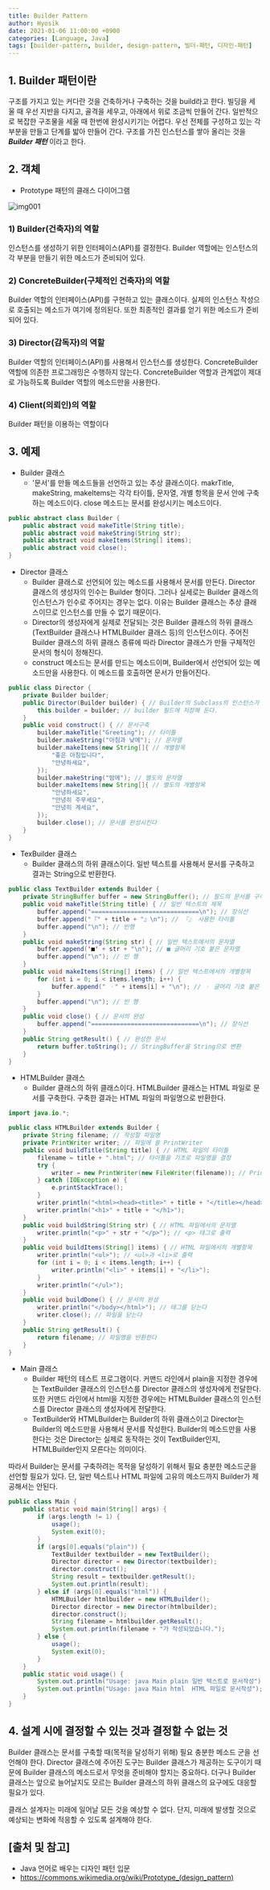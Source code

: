```yaml
--- 
title: Builder Pattern
author: Hyosik
date: 2021-01-06 11:00:00 +0900
categories: [Language, Java]
tags: [builder-pattern, builder, design-pattern, 빌더-패턴, 디자인-패턴]
---
```


## 1. Builder 패턴이란
구조를 가지고 있는 커다란 것을 건축하거나 구축하는 것을 build라고 한다. 빌딩을 세울 때 우선 지반을 다지고, 골격을 세우고, 아래에서 위로 조금씩 만들어 간다. 일반적으로 복잡한 구조물을 세울 때 한번에 완성시키기는 어렵다. 우선 전체를 구성하고 있는 각 부분을 만들고 단계를 밟아 만들어 간다. 구조를 가진 인스턴스를 쌓아 올리는 것을 _**Builder 패턴**_ 이라고 한다.

## 2. 객체

* Prototype 패턴의 클래스 다이어그램

![img001](/assets/img/2021-01-06-builder-pattern/img001.png)

### 1) Builder(건축자)의 역할
인스턴스를 생성하기 위한 인터페이스(API)를 결정한다. Builder 역할에는 인스턴스의 각 부분을 만들기 위한 메소드가 준비되어 있다.

### 2) ConcreteBuilder(구체적인 건축자)의 역할
Builder 역할의 인터페이스(API)를 구현하고 있는 클래스이다. 실제의 인스턴스 작성으로 호출되는 메소드가 여기에 정의된다. 또한 최종적인 결과를 얻기 위한 메소드가 준비되어 있다.

### 3) Director(감독자)의 역할
Builder 역할의 인터페이스(API)를 사용해서 인스턴스를 생성한다. ConcreteBuilder 역할에 의존한 프로그래밍은 수행하지 않는다. ConcreteBuilder 역할과 관계없이 제대로 가능하도록 Builder 역할의 메소드만을 사용한다.

### 4) Client(의뢰인)의 역할
Builder 패턴을 이용하는 역할이다

## 3. 예제

* Builder 클래스
  - '문서'를 만들 메소드들을 선언하고 있는 추상 클래스이다. makrTitle, makeString, makeItems는 각각 타이틀, 문자열, 개별 항목을 문서 안에 구축하는 메소드이다. close 메소드는 문서를 완성시키는 메소드이다.

```java
public abstract class Builder {
    public abstract void makeTitle(String title);
    public abstract void makeString(String str);
    public abstract void makeItems(String[] items);
    public abstract void close();
}
```

* Director 클래스
  - Builder 클래스로 선언되어 있는 메소드를 사용해서 문서를 만든다. Director 클래스의 생성자의 인수는 Builder 형이다. 그러나 실세로는 Builder 클래스의 인스턴스가 인수로 주어지는 경우는 없다. 이유는 Builder 클래스는 추상 클래스이므로 인스턴스를 만들 수 없기 때문이다.
  - Director의 생성자에게 실제로 전달되는 것은 Builder 클래스의 하위 클래스(TextBuilder 클래스나 HTMLBuilder 클래스 등)의 인스턴스이다. 주어진 Builder 클래스의 하위 클래스 종류에 따라 Director 클래스가 만들 구체적인 문서의 형식이 정해진다.
  - construct 메소드는 문서를 만드는 메소드이며, Builder에서 선언되어 있는 메소드만을 사용한다. 이 메소드를 호출하면 문서가 만들어진다.

```java
public class Director {
    private Builder builder;
    public Director(Builder builder) { // Builder의 Subclass의 인스턴스가 주어지므로
        this.builder = builder; // builder 필드에 저장해 둔다.
    }
    public void construct() { // 문서구축
        builder.makeTitle("Greeting"); // 타이틀
        builder.makeString("아침과 낮에"); // 문자열
        builder.makeItems(new String[]{ // 개별항목
            "좋은 아침입니다",
            "안녕하세요",
        });
        builder.makeString("밤에"); // 별도의 문자열
        builder.makeItems(new String[]{ // 별도의 개별항목
            "안녕하세요",
            "안녕히 주무세요",
            "안녕히 계세요",
        });
        builder.close(); // 문서를 완성시킨다
    }
}
```

* TexBuilder 클래스
  - Builder 클래스의 하위 클래스이다. 일반 텍스트를 사용해서 문서를 구축하고 결과는 String으로 반환한다.

```java
public class TextBuilder extends Builder {
    private StringBuffer buffer = new StringBuffer(); // 필드의 문서를 구축한다.
    public void makeTitle(String title) { // 일반 텍스트의 제목
        buffer.append("==============================\n"); // 장식선
        buffer.append("『" + title + "』\n"); // 『』 사용한 타이틀
        buffer.append("\n"); // 빈행
    }
    public void makeString(String str) { // 일반 텍스트에서의 문자열
        buffer.append('■' + str + "\n"); // ■ 글머리 기호 붙은 문자열
        buffer.append("\n"); // 빈 행
    }
    public void makeItems(String[] items) { // 일반 텍스트에서의 개별항목
        for (int i = 0; i < items.length; i++) {
            buffer.append(" ㆍ" + items[i] + "\n"); // ㆍ 글머리 기호 붙은 항목
        }
        buffer.append("\n"); // 빈 행
    }
    public void close() { // 문서의 완성
        buffer.append("==============================\n"); // 장식선
    }
    public String getResult() { // 완성한 문서
        return buffer.toString(); // StringBuffer을 String으로 변환
    }
}
```

* HTMLBuilder 클래스
  - Builder 클래스의 하위 클래스이다. HTMLBuilder 클래스는 HTML 파일로 문서를 구축한다. 구축한 결과는 HTML 파일의 파일명으로 반환한다.

```java
import java.io.*;

public class HTMLBuilder extends Builder {
    private String filename; // 작성할 파일명
    private PrintWriter writer; // 파일에 쓸 PrintWriter
    public void buildTitle(String title) { // HTML 파일의 타이틀
        filename = title + ".html"; // 타이틀을 기초로 파일명을 결정
        try {
            writer = new PrintWriter(new FileWriter(filename)); // PrintWriter을 만든다
        } catch (IOException e) {
            e.printStackTrace();
        }
        writer.println("<html><head><title>" + title + "</title></head><body>"); // 타이틀 출력
        writer.println("<h1>" + title + "</h1>");
    }
    public void buildString(String str) { // HTML 파일에서의 문자열
        writer.println("<p>" + str + "</p>"); // <p> 태그로 출력
    }
    public void buildItems(String[] items) { // HTML 파일에서의 개별항목
        writer.println("<ul>"); // <ul>과 <li>로 출력
        for (int i = 0; i < items.length; i++) {
            writer.println("<li>" + items[i] + "</li>");
        }
        writer.println("</ul>");
    }
    public void buildDone() { // 문서의 완성
        writer.println("</body></html>"); // 태그를 닫는다
        writer.close(); // 파일을 닫는다
    }
    public String getResult() {
        return filename; // 파일명을 반환한다
    }
}
```

* Main 클래스
  - Builder 패턴의 테스트 프로그램이다. 커맨드 라인에서 plain을 지정한 경우에는 TextBuilder 클래스의 인스턴스를 Director 클래스의 생성자에게 전달한다. 또한 커맨드 라인에서 html을 지정한 경우에는 HTMLBuilder 클래스의 인스턴스를 Director 클래스의 생성자에게 전달한다.
  - TextBuilder와 HTMLBuilder는 Builder의 하위 클래스이고 Director는 Builder의 메소드만을 사용해서 문서를 작성한다. Builder의 메소드만을 사용한다는 것은 Director는 실제로 동작하는 것이 TextBuilder인지, HTMLBuilder인지 모른다는 의미이다.

따라서 Builder는 문서를 구축하려는 목적을 달성하기 위해서 필요 충분한 메소드군을 선언할 필요가 있다. 단, 일반 텍스트나 HTML 파일에 고유의 메소드까지 Builder가 제공해서는 안된다.

```java
public class Main {
    public static void main(String[] args) {
        if (args.length != 1) {
            usage();
            System.exit(0);
        }
        if (args[0].equals("plain")) {
            TextBuilder textbuilder = new TextBuilder();
            Director director = new Director(textbuilder);
            director.construct();
            String result = textbuilder.getResult();
            System.out.println(result);
        } else if (args[0].equals("html")) {
            HTMLBuilder htmlbuilder = new HTMLBuilder();
            Director director = new Director(htmlbuilder);
            director.construct();
            String filename = htmlbuilder.getResult();
            System.out.println(filename + "가 작성되었습니다.");
        } else {
            usage();
            System.exit(0);
        }
    }
    public static void usage() {
        System.out.println("Usage: java Main plain 일반 텍스트로 문서작성");
        System.out.println("Usage: java Main html  HTML 파일로 문서작성");
    }
}
```

## 4. 설계 시에 결정할 수 있는 것과 결정할 수 없는 것
Builder 클래스는 문서를 구축할 때(목적을 달성하기 위해) 필요 충분한 메소드 군을 선언해야 한다. Director 클래스에 주어진 도구는 Builder 클래스가 제공하는 도구이기 때문에 Builder 클래스의 메소드로서 무엇을 준비해야 할지는 중요하다. 더구나 Builder 클래스는 앞으로 늘어날지도 모르는 Builder 클래스의 하위 클래스의 요구에도 대응할 필요가 있다.

클래스 설계자는 미래에 일어날 모든 것을 예상할 수 없다. 단지, 미래에 발생할 것으로 예상되는 변화에 적응할 수 있도록 설계해야 한다.

## [출처 및 참고]
* Java 언어로 배우는 디자인 패턴 입문
* <https://commons.wikimedia.org/wiki/Prototype_(design_pattern)>
